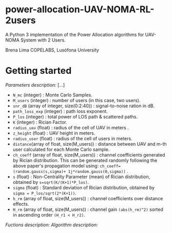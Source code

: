 # power-allocation-UAV-NOMA-RL-2users

A Python 3 implementation of the Power Allocation algorithms for UAV-NOMA System with 2 Users.

Brena Lima
COPELABS, Lusófona University

# Getting started
*Parameters description:* [...]
 - `N_mc` (integer) : Monte Carlo Samples.
 - `M_users` (integer) : number of users (in this case, two users).
 - `snr_dB` (array of integer, size(0:2:40)) : signal-to-noise ration in dB.
 - `path_loss_exp` (integer) : path loss exponent.
 - `P_los` (integer) : total power of LOS path & scattered paths.
 - `K` (integer) : Rician Factor.
 - `radius_uav` (float) : radius of the cell of UAV in meters .
 - `z_height` (float) : UAV height in meters.
 - `radius_user` (float) : radius of the cell of users in meters.
 - `distance`(array of float, size(M_users)) : distance between UAV and m-th user calculated for each Monte Carlo sample. 
 - `ch_coeff` (array of float, size(M_users)) : channel coefficients generated by Rician distribution. This can be generated randomly following 
     the above paper's propagation model using: `ch_coeff=(random.gauss(s,sigma)+ 1j*random.gauss(0,sigma))` .
 - `s` (float) : Non-Centrality Parameter (mean) of Rician distribution, obtained by `s=sqrt(K/(K+1)*P_los)`.
 - `sigma` (float) : Standard deviation of Rician distribution, obtained by `sigma = P_los/sqrt(2*(K+1))`.
 - `h_rm` (array of float, size(M_users)) : channel coefficients over distance effects.
 - `H_rm` (array of float, size(M_users)) : channel gain `(abs(h_rm)^2)` sorted in ascending order `(H_r1 < H_r2)`.
 
 
*Fuctions description:* 
*Algorithm description:* 